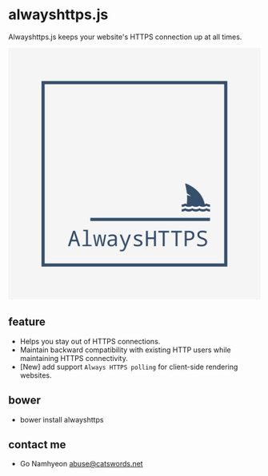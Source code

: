 # alwayshttps.js
Alwayshttps.js keeps your website's HTTPS connection up at all times.

![AlwaysHTTPS logo](https://raw.githubusercontent.com/catswords/alwayshttps/master/logo/logo.png)

## feature
- Helps you stay out of HTTPS connections.
- Maintain backward compatibility with existing HTTP users while maintaining HTTPS connectivity.
- [New] add support `Always HTTPS polling` for client-side rendering websites.
 
## bower
- bower install alwayshttps

## contact me
- Go Namhyeon <abuse@catswords.net>
